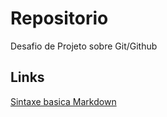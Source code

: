 # Repositorio
Desafio de Projeto sobre Git/Github
## Links
[Sintaxe 
basica Markdown](https://www.markdownguide.org/basic-syntax/)
